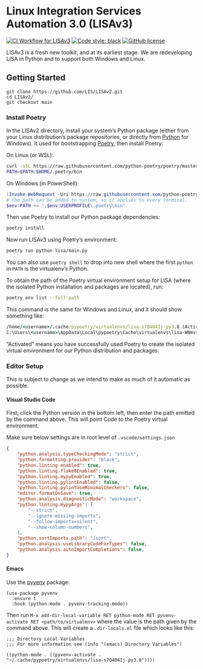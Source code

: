 # Linux Integration Services Automation 3.0 (LISAv3)

[![CI Workflow for LISAv3](https://github.com/LIS/LISAv2/workflows/CI%20Workflow%20for%20LISAv3/badge.svg?branch=main)](https://github.com/LIS/LISAv2/actions?query=workflow%3A%22CI+Workflow+for+LISAv3%22+event%3Apush+branch%3Amain)
[![Code style: black](https://img.shields.io/badge/code%20style-black-000000.svg)](https://github.com/psf/black)
[![GitHub license](https://img.shields.io/github/license/LIS/LISAv2)](https://github.com/LIS/LISAv2/blob/main/LICENSE-2.0.txt)

LISAv3 is a fresh new toolkit, and at its earliest stage. We are redeveloping
LISA in Python and to support both Windows and Linux.

## Getting Started
```
git clone https://github.com/LIS/LISAv2.git
cd LISAv2/
git checkout main
```
### Install Poetry

In the LISAv2 directory, install your system’s Python package (either from your Linux distribution’s
package repositories, or directly from [Python](https://www.python.org/) for
Windows). It used for bootstrapping [Poetry](https://python-poetry.org/docs/),
then install Poetry:

On Linux (or WSL):

```bash
curl -sSL https://raw.githubusercontent.com/python-poetry/poetry/master/get-poetry.py | python3
PATH=$PATH:$HOME/.poetry/bin
```

On Windows (in PowerShell):

```powershell
(Invoke-WebRequest -Uri https://raw.githubusercontent.com/python-poetry/poetry/master/get-poetry.py -UseBasicParsing).Content | python
# the path can be added to system, so it applies to every terminal.
$env:PATH += ";$env:USERPROFILE\.poetry\bin"
```

Then use Poetry to install our Python package dependencies:

```bash
poetry install
```

Now run LISAv3 using Poetry’s environment:

```bash
poetry run python lisa/main.py
```

You can also use `poetry shell` to drop into new shell where the first `python`
in `PATH` is the virtualenv’s Python.

To obtain the path of the Poetry virtual environment setup for LISA (where the
isolated Python installation and packages are located), run:

```bash
poetry env list --full-path
```

This command is the same for Windows and Linux, and it should show something like:

```cmd
/home/<username>/.cache/pypoetry/virtualenvs/lisa-s7Q404Ij-py3.8 (Activated)
C:\Users\<username>\AppData\Local\pypoetry\Cache\virtualenvs\lisa-WNmvsOCZ-py3.8 (Activated)
```

“Activated” means you have successfully used Poetry to create the isolated
virtual environment for our Python distribution and packages.

### Editor Setup

This is subject to change as we intend to make as much of it automatic as possible.

#### Visual Studio Code

First, click the Python version in the bottom left, then enter the path emitted
by the command above. This will point Code to the Poetry virtual environment.

Make sure below settings are in root level of `.vscode/settings.json`

```json
{
    "python.analysis.typeCheckingMode": "strict",
    "python.formatting.provider": "black",
    "python.linting.enabled": true,
    "python.linting.flake8Enabled": true,
    "python.linting.mypyEnabled": true,
    "python.linting.pylintEnabled": false,
    "python.linting.pylintUseMinimalCheckers": false,
    "editor.formatOnSave": true,
    "python.analysis.diagnosticMode": "workspace",
    "python.linting.mypyArgs": [
        "--strict",
        "--ignore-missing-imports",
        "--follow-imports=silent",
        "--show-column-numbers",
    ],
    "python.sortImports.path": "isort",
    "python.analysis.useLibraryCodeForTypes": false,
    "python.analysis.autoImportCompletions": false,
}
```

#### Emacs

Use the [pyvenv](https://github.com/jorgenschaefer/pyvenv) package:

```emacs-lisp
(use-package pyvenv
  :ensure t
  :hook (python-mode . pyvenv-tracking-mode))
```

Then run `M-x add-dir-local-variable RET python-mode RET pyvenv-activate RET
<path/to/virtualenv>` where the value is the path given by the command above.
This will create a `.dir-locals.el` file which looks like this:

```emacs-lisp
;;; Directory Local Variables
;;; For more information see (info "(emacs) Directory Variables")

((python-mode . ((pyvenv-activate . "~/.cache/pypoetry/virtualenvs/lisa-s7Q404Ij-py3.8"))))
```

